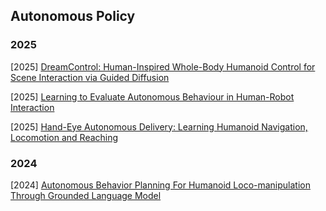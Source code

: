 ## Autonomous Policy

### 2025

[2025] [DreamControl: Human-Inspired Whole-Body Humanoid Control for Scene Interaction via Guided Diffusion](https://arxiv.org/abs/2509.14353)

[2025] [Learning to Evaluate Autonomous Behaviour in Human-Robot Interaction](https://arxiv.org/abs/2507.06404)

[2025] [Hand-Eye Autonomous Delivery: Learning Humanoid Navigation, Locomotion and Reaching](https://arxiv.org/abs/2508.03068)



### 2024

[2024] [Autonomous Behavior Planning For Humanoid Loco-manipulation Through Grounded Language Model](https://arxiv.org/abs/2408.08282)